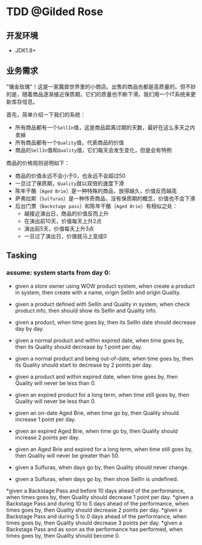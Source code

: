 # TDD @Gilded Rose


## 开发环境
 - JDK1.8+
 
## 业务需求

"镶金玫瑰"！这是一家魔兽世界里的小商店。出售的商品也都是高质量的。但不妙的是，随着商品逐渐接近保质期，它们的质量也不断下滑。我们用一个IT系统来更新库存信息。

首先，简单介绍一下我们的系统：

- 所有商品都有一个`SellIn`值，这是商品距离过期的天数，最好在这么多天之内卖掉
- 所有商品都有一个`Quality`值，代表商品的价值
- 商品的`SellIn`值和`Quality`值，它们每天会发生变化，但是会有特例


商品的价格规则说明如下：

- 商品的价值永远不会小于0，也永远不会超过50
- 一旦过了保质期，`Quality`就以双倍的速度下滑
- 陈年干酪（`Aged Brie`）是一种特殊的商品，放得越久，价值反而越高
- 萨弗拉斯（`Sulfuras`）是一种传奇商品，没有保质期的概念，价值也不会下滑
- 后台门票（`Backstage pass`）和陈年干酪（`Aged Brie`）有相似之处：
	- 越接近演出日，商品的价值反而上升
	- 在演出前10天，价值每天上升2点
	- 演出前5天，价值每天上升3点
	- 一旦过了演出日，价值就马上变成0







## Tasking

### assume: system starts from day 0:

* given a store owner using WOW product system, when create a product in system, then create with a name, origin SellIn and origin Quality.
* given a product defined with SellIn and Quality in system, when check product info, then should show its SellIn and Quality info.

* given a product, when time goes by, then its SellIn date should decrease day by day.
* given a normal product and within expired date, when time goes by, then its Quality should decrease by 1 point per day.
* given a normal product and being out-of-date, when time goes by, then its Quality should start to decrease by 2 points per day.
* given a product and within expired date, when time goes by, then Quality will never be less than 0.
* given an expired product for a long term, when time still goes by, then Quality will never be less than 0.


* given an on-date Aged Brie, when time go by, then Quality should increase 1 point per day.
* given an expired Aged Brie, when time go by, then Quality should increase 2 points per day.
* given an Aged Brie and expired for a long term, when time still goes by, then Quality will never be greater than 50.


* given a Sulfuras, when days go by, then Quality should never change.
* given a Sulfuras, when days go by, then show SellIn is undefined.

*given a Backstage Pass and before 10 days ahead of the performance, when times goes by, then Quality should decrease 1 point per day.
*given a Backstage Pass and during 10 to 5 days ahead of the performance, when times goes by, then Quality should decrease 2 points per day.
*given a Backstage Pass and during 5 to 0 days ahead of the performance, when times goes by, then Quality should decrease 3 points per day.
*given a Backstage Pass and as soon as the performance has performed, when times goes by, then Quality should become 0.












